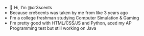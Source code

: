 - 👋 Hi, I’m @cr3scents
- Because cre5cents was taken by me from like 3 years ago
- I'm a college freshman studying Computer Simulation & Gaming
- I'm pretty good with HTML/CSS/JS and Python, aced my AP Programming test but still working on Java

<!---
cr3scents/cr3scents is a ✨ special ✨ repository because its `README.md` (this file) appears on your GitHub profile.
You can click the Preview link to take a look at your changes.
--->
